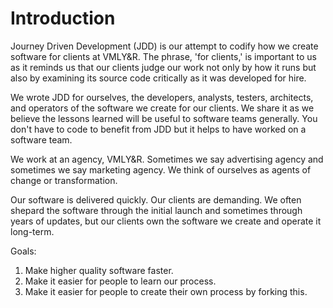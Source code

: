 
<!-- Introduction: An introduction lists the goals and the purpose of the book.-->

# Introduction

Journey Driven Development (JDD) is our attempt to codify how we create software for clients at VMLY&R. The phrase, 'for clients,' is important to us as it reminds us that our clients judge our work not only by how it runs but also by examining its source code critically as it was developed for hire.

We wrote JDD for ourselves, the developers, analysts, testers, architects, and operators of the software we create for our clients. We share it as we believe the lessons learned will be useful to software teams generally. You don't have to code to benefit from JDD but it helps to have worked on a software team.

We work at an agency, VMLY&R. Sometimes we say advertising agency and sometimes we say marketing agency. We think of ourselves as agents of change or transformation.

Our software is delivered quickly. Our clients are demanding. We often shepard the software through the initial launch and sometimes through years of updates, but our clients own the software we create and operate it long-term.

Goals:

1. Make higher quality software faster.
2. Make it easier for people to learn our process.
3. Make it easier for people to create their own process by forking this.
